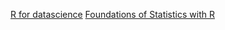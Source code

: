 [R for datascience](https://r4ds.had.co.nz/)
[Foundations of Statistics with R](https://mathstat.slu.edu/~speegle/_book/RData.html)